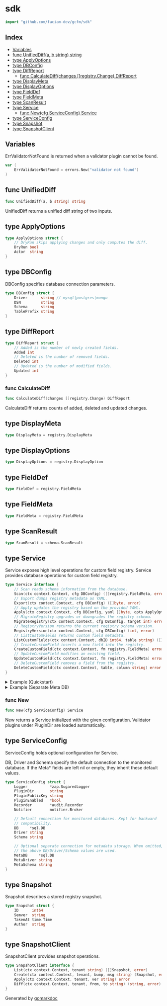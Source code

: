 <!-- Code generated by gomarkdoc. DO NOT EDIT -->

# sdk

```go
import "github.com/faciam-dev/gcfm/sdk"
```

## Index

- [Variables](<#variables>)
- [func UnifiedDiff\(a, b string\) string](<#UnifiedDiff>)
- [type ApplyOptions](<#ApplyOptions>)
- [type DBConfig](<#DBConfig>)
- [type DiffReport](<#DiffReport>)
  - [func CalculateDiff\(changes \[\]registry.Change\) DiffReport](<#CalculateDiff>)
- [type DisplayMeta](<#DisplayMeta>)
- [type DisplayOptions](<#DisplayOptions>)
- [type FieldDef](<#FieldDef>)
- [type FieldMeta](<#FieldMeta>)
- [type ScanResult](<#ScanResult>)
- [type Service](<#Service>)
  - [func New\(cfg ServiceConfig\) Service](<#New>)
- [type ServiceConfig](<#ServiceConfig>)
- [type Snapshot](<#Snapshot>)
- [type SnapshotClient](<#SnapshotClient>)


## Variables

<a name="ErrValidatorNotFound"></a>ErrValidatorNotFound is returned when a validator plugin cannot be found.

```go
var (
    ErrValidatorNotFound = errors.New("validator not found")
)
```

<a name="UnifiedDiff"></a>
## func UnifiedDiff

```go
func UnifiedDiff(a, b string) string
```

UnifiedDiff returns a unified diff string of two inputs.

<a name="ApplyOptions"></a>
## type ApplyOptions



```go
type ApplyOptions struct {
    // DryRun skips applying changes and only computes the diff.
    DryRun bool
    Actor  string
}
```

<a name="DBConfig"></a>
## type DBConfig

DBConfig specifies database connection parameters.

```go
type DBConfig struct {
    Driver      string // mysql|postgres|mongo
    DSN         string
    Schema      string
    TablePrefix string
}
```

<a name="DiffReport"></a>
## type DiffReport



```go
type DiffReport struct {
    // Added is the number of newly created fields.
    Added int
    // Deleted is the number of removed fields.
    Deleted int
    // Updated is the number of modified fields.
    Updated int
}
```

<a name="CalculateDiff"></a>
### func CalculateDiff

```go
func CalculateDiff(changes []registry.Change) DiffReport
```

CalculateDiff returns counts of added, deleted and updated changes.

<a name="DisplayMeta"></a>
## type DisplayMeta



```go
type DisplayMeta = registry.DisplayMeta
```

<a name="DisplayOptions"></a>
## type DisplayOptions



```go
type DisplayOptions = registry.DisplayOption
```

<a name="FieldDef"></a>
## type FieldDef



```go
type FieldDef = registry.FieldMeta
```

<a name="FieldMeta"></a>
## type FieldMeta



```go
type FieldMeta = registry.FieldMeta
```

<a name="ScanResult"></a>
## type ScanResult



```go
type ScanResult = schema.ScanResult
```

<a name="Service"></a>
## type Service

Service exposes high level operations for custom field registry. Service provides database operations for custom field registry.

```go
type Service interface {
    // Scan reads schema information from the database.
    Scan(ctx context.Context, cfg DBConfig) ([]registry.FieldMeta, error)
    // Export dumps registry metadata as YAML.
    Export(ctx context.Context, cfg DBConfig) ([]byte, error)
    // Apply updates the registry based on the provided YAML.
    Apply(ctx context.Context, cfg DBConfig, yaml []byte, opts ApplyOptions) (DiffReport, error)
    // MigrateRegistry upgrades or downgrades the registry schema.
    MigrateRegistry(ctx context.Context, cfg DBConfig, target int) error
    // RegistryVersion returns the current registry schema version.
    RegistryVersion(ctx context.Context, cfg DBConfig) (int, error)
    // ListCustomFields returns custom field metadata.
    ListCustomFields(ctx context.Context, dbID int64, table string) ([]registry.FieldMeta, error)
    // CreateCustomField inserts a new field into the registry.
    CreateCustomField(ctx context.Context, fm registry.FieldMeta) error
    // UpdateCustomField modifies an existing field.
    UpdateCustomField(ctx context.Context, fm registry.FieldMeta) error
    // DeleteCustomField removes a field from the registry.
    DeleteCustomField(ctx context.Context, table, column string) error
}
```

<details><summary>Example (Quickstart)</summary>
<p>



```go
package main

import (
	"context"
	"log"

	"github.com/faciam-dev/gcfm/sdk"
)

func main() {
	ctx := context.Background()
	svc := sdk.New(sdk.ServiceConfig{})
	cfg := sdk.DBConfig{
		DSN:    "mysql://user:pass@tcp(localhost:3306)/app",
		Schema: "app",
	}

	yaml, err := svc.Export(ctx, cfg)
	if err != nil {
		log.Fatal(err)
	}

	if _, err := svc.Apply(ctx, cfg, yaml, sdk.ApplyOptions{DryRun: true}); err != nil {
		log.Fatal(err)
	}

	if err := svc.MigrateRegistry(ctx, cfg, 0); err != nil {
		log.Fatal(err)
	}
}
```

</p>
</details>

<details><summary>Example (Separate Meta DB)</summary>
<p>



```go
package main

import (
	"database/sql"
	"os"

	"github.com/faciam-dev/gcfm/sdk"
)

func main() {
	meta, _ := sql.Open("postgres", os.Getenv("META_DSN"))
	target, _ := sql.Open("mysql", os.Getenv("TARGET_DSN"))
	_ = sdk.New(sdk.ServiceConfig{
		DB:         target,
		Driver:     "mysql",
		MetaDB:     meta,
		MetaDriver: "postgres",
		MetaSchema: "gcfm_meta",
	})
}
```

</p>
</details>

<a name="New"></a>
### func New

```go
func New(cfg ServiceConfig) Service
```

New returns a Service initialized with the given configuration. Validator plugins under PluginDir are loaded automatically.

<a name="ServiceConfig"></a>
## type ServiceConfig

ServiceConfig holds optional configuration for Service.

DB, Driver and Schema specify the default connection to the monitored database. If the Meta\* fields are left nil or empty, they inherit these default values.

```go
type ServiceConfig struct {
    Logger          *zap.SugaredLogger
    PluginDir       string
    PluginPublicKey string
    PluginEnabled   *bool
    Recorder        *audit.Recorder
    Notifier        notifier.Broker

    // Default connection for monitored databases. Kept for backward
    // compatibility.
    DB     *sql.DB
    Driver string
    Schema string

    // Optional separate connection for metadata storage. When omitted,
    // the above DB/Driver/Schema values are used.
    MetaDB     *sql.DB
    MetaDriver string
    MetaSchema string
}
```

<a name="Snapshot"></a>
## type Snapshot

Snapshot describes a stored registry snapshot.

```go
type Snapshot struct {
    ID      int64
    Semver  string
    TakenAt time.Time
    Author  string
}
```

<a name="SnapshotClient"></a>
## type SnapshotClient

SnapshotClient provides snapshot operations.

```go
type SnapshotClient interface {
    List(ctx context.Context, tenant string) ([]Snapshot, error)
    Create(ctx context.Context, tenant, bump, msg string) (Snapshot, error)
    Apply(ctx context.Context, tenant, ver string) error
    Diff(ctx context.Context, tenant, from, to string) (string, error)
}
```

Generated by [gomarkdoc](<https://github.com/princjef/gomarkdoc>)

